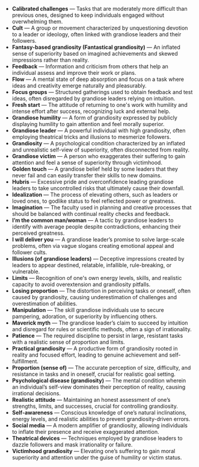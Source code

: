 - **Calibrated challenges** — Tasks that are moderately more difficult than previous ones, designed to keep individuals engaged without overwhelming them.  
- **Cult** — A group or movement characterized by unquestioning devotion to a leader or ideology, often linked with grandiose leaders and their followers.  
- **Fantasy-based grandiosity (Fantastical grandiosity)** — An inflated sense of superiority based on imagined achievements and skewed impressions rather than reality.  
- **Feedback** — Information and criticism from others that help an individual assess and improve their work or plans.  
- **Flow** — A mental state of deep absorption and focus on a task where ideas and creativity emerge naturally and pleasurably.  
- **Focus groups** — Structured gatherings used to obtain feedback and test ideas, often disregarded by grandiose leaders relying on intuition.  
- **Fresh start** — The attitude of returning to one's work with humility and intense effort after success, recognizing luck and external help.  
- **Grandiose humility** — A form of grandiosity expressed by publicly displaying humility to gain attention and feel morally superior.  
- **Grandiose leader** — A powerful individual with high grandiosity, often employing theatrical tricks and illusions to mesmerize followers.  
- **Grandiosity** — A psychological condition characterized by an inflated and unrealistic self-view of superiority, often disconnected from reality.  
- **Grandiose victim** — A person who exaggerates their suffering to gain attention and feel a sense of superiority through victimhood.  
- **Golden touch** — A grandiose belief held by some leaders that they never fail and can easily transfer their skills to new domains.  
- **Hubris** — Excessive pride and overconfidence leading grandiose leaders to take uncontrolled risks that ultimately cause their downfall.  
- **Idealization** — The process of elevating others, such as leaders or loved ones, to godlike status to feel reflected power or greatness.  
- **Imagination** — The faculty used in planning and creative processes that should be balanced with continual reality checks and feedback.  
- **I’m the common man/woman** — A tactic by grandiose leaders to identify with average people despite contradictions, enhancing their perceived greatness.  
- **I will deliver you** — A grandiose leader’s promise to solve large-scale problems, often via vague slogans creating emotional appeal and follower cults.  
- **Illusions (of grandiose leaders)** — Deceptive impressions created by leaders to appear destined, relatable, infallible, rule-breaking, or vulnerable.  
- **Limits** — Recognition of one's own energy levels, skills, and realistic capacity to avoid overextension and grandiosity pitfalls.  
- **Losing proportion** — The distortion in perceiving tasks or oneself, often caused by grandiosity, causing underestimation of challenges and overestimation of abilities.  
- **Manipulation** — The skill grandiose individuals use to secure pampering, adoration, or superiority by influencing others.  
- **Maverick myth** — The grandiose leader’s claim to succeed by intuition and disregard for rules or scientific methods, often a sign of irrationality.  
- **Patience** — The required discipline to persist in large, resistant tasks with a realistic sense of proportion and limits.  
- **Practical grandiosity** — A productive form of grandiosity rooted in reality and focused effort, leading to genuine achievement and self-fulfillment.  
- **Proportion (sense of)** — The accurate perception of size, difficulty, and resistance in tasks and in oneself, crucial for realistic goal setting.  
- **Psychological disease (grandiosity)** — The mental condition wherein an individual’s self-view dominates their perception of reality, causing irrational decisions.  
- **Realistic attitude** — Maintaining an honest assessment of one’s strengths, limits, and successes, crucial for controlling grandiosity.  
- **Self-awareness** — Conscious knowledge of one’s natural inclinations, energy levels, and realistic abilities to prevent grandiosity-driven errors.  
- **Social media** — A modern amplifier of grandiosity, allowing individuals to inflate their presence and receive exaggerated attention.  
- **Theatrical devices** — Techniques employed by grandiose leaders to dazzle followers and mask irrationality or failure.  
- **Victimhood grandiosity** — Elevating one’s suffering to gain moral superiority and attention under the guise of humility or victim status.
